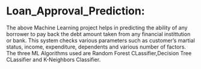 # Loan_Approval_Prediction:
                          
The above Machine Learning project helps in predicting the ability of any borrower
to pay back the debt amount taken from any financial instittution or bank. This system checks various parameters such as 
customer’s martial status, income, expenditure, dependents and various number of factors. 
The three ML Algorithms used are Random Forest CLassifier,Decision Tree CLassifier and K-Neighbors Classifier.
